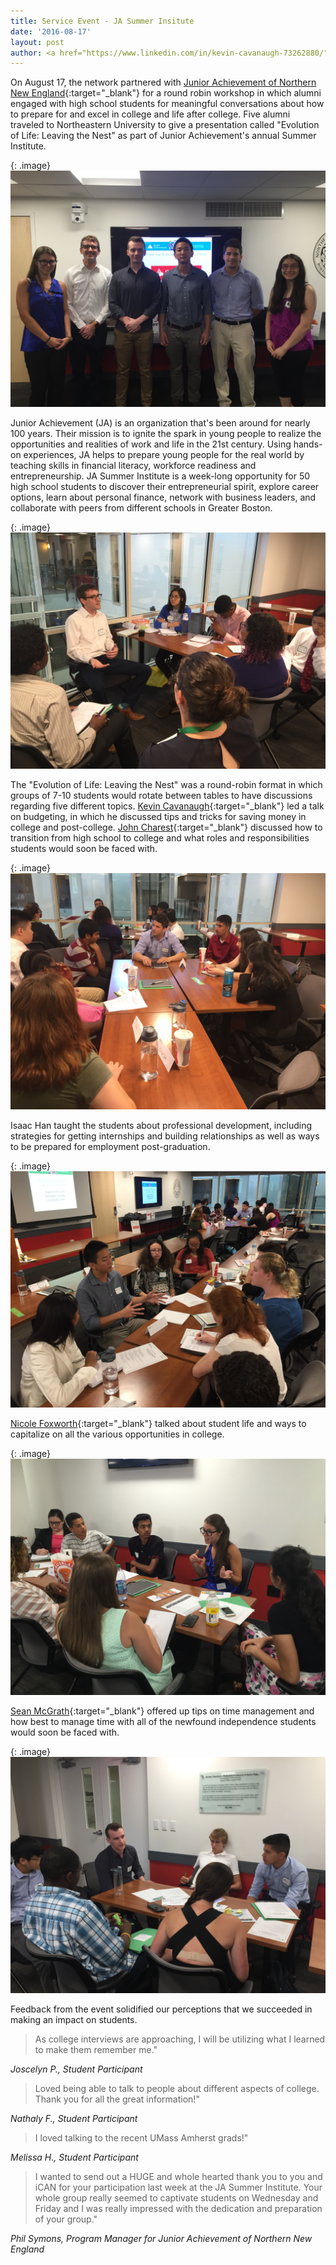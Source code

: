 ```yaml
---
title: Service Event - JA Summer Insitute
date: '2016-08-17'
layout: post
author: <a href="https://www.linkedin.com/in/kevin-cavanaugh-73262880/" target="_blank">Kevin Cavanuagh</a>
---
```

On August 17, the network partnered with [Junior Achievement of Northern New England](http://janewengland.org/){:target="_blank"} for a round robin workshop in which alumni engaged with high school students for meaningful conversations about how to prepare for and excel in college and life after college. Five alumni traveled to Northeastern University to give a presentation called "Evolution of Life: Leaving the Nest" as part of Junior Achievement's annual Summer Institute. 

{: .image}
<img src="/img/ja-summer-institute/IMG_2987.JPG" />

Junior Achievement (JA) is an organization that's been around for nearly 100 years. Their mission is to ignite the spark in young people to realize the opportunities and realities of work and life in the 21st century. Using hands-on experiences, JA helps to prepare young people for the real world by teaching skills in financial literacy, workforce readiness and entrepreneurship. JA Summer Institute is a week-long opportunity for 50 high school students to discover their entrepreneurial spirit, explore career options, learn about personal finance, network with business leaders, and collaborate with peers from different schools in Greater Boston. 

{: .image}
<img src="/img/ja-summer-institute/IMG_2983.JPG" />

The "Evolution of Life: Leaving the Nest" was a round-robin format in which groups of 7-10 students would rotate between tables to have discussions regarding five different topics. [Kevin Cavanaugh](https://www.linkedin.com/in/kevin-cavanaugh-73262880/){:target="_blank"} led a talk on budgeting, in which he discussed tips and tricks for saving money in college and post-college. [John Charest](https://www.linkedin.com/in/john-charest-33386777/){:target="_blank"} discussed how to transition from high school to college and what roles and responsibilities students would soon be faced with.

{: .image}
<img src="/img/ja-summer-institute/IMG_2982.JPG" />

Isaac Han taught the students about professional development, including strategies for getting internships and building relationships as well as ways to be prepared for employment post-graduation.

{: .image}
<img src="/img/ja-summer-institute/IMG_2980.JPG" />

[Nicole Foxworth](https://www.linkedin.com/in/nicole-foxworth-66421165/){:target="_blank"} talked about student life and ways to capitalize on all the various opportunities in college.

{: .image}
<img src="/img/ja-summer-institute/IMG_2981.JPG" />

[Sean McGrath](https://www.linkedin.com/in/seanrmcgrath/){:target="_blank"} offered up tips on time management and how best to manage time with all of the newfound independence students would soon be faced with. 

{: .image}
<img src="/img/ja-summer-institute/IMG_2984.JPG" />

Feedback from the event solidified our perceptions that we succeeded in making an impact on students. 

> As college interviews are approaching, I will be utilizing what I learned to make them remember me." 

<i>Joscelyn P., Student Participant</i>

> Loved being able to talk to people about different aspects of college. Thank you for all the great information!"

<i>Nathaly F., Student Participant</i>

> I loved talking to the recent UMass Amherst grads!"

<i>Melissa H., Student Participant</i>

> I wanted to send out a HUGE and whole hearted thank you to you and iCAN for your participation last week at the JA Summer Institute. Your whole group really seemed to captivate students on Wednesday and Friday and I was really impressed with the dedication and preparation of your group."

<i>Phil Symons, Program Manager for Junior Achievement of Northern New England</i>

